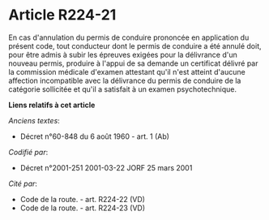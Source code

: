 # Article R224-21

En cas d'annulation du permis de conduire prononcée en application du présent code, tout conducteur dont le permis de
conduire a été annulé doit, pour être admis à subir les épreuves exigées pour la délivrance d'un nouveau permis, produire à
l'appui de sa demande un certificat délivré par la commission médicale d'examen attestant qu'il n'est atteint d'aucune
affection incompatible avec la délivrance du permis de conduire de la catégorie sollicitée et qu'il a satisfait à un examen
psychotechnique.

**Liens relatifs à cet article**

_Anciens textes_:

  - Décret n°60-848 du 6 août 1960 - art. 1 (Ab)

_Codifié par_:

  - Décret n°2001-251 2001-03-22 JORF 25 mars 2001

_Cité par_:

  - Code de la route. - art. R224-22 (VD)
  - Code de la route. - art. R224-23 (VD)
